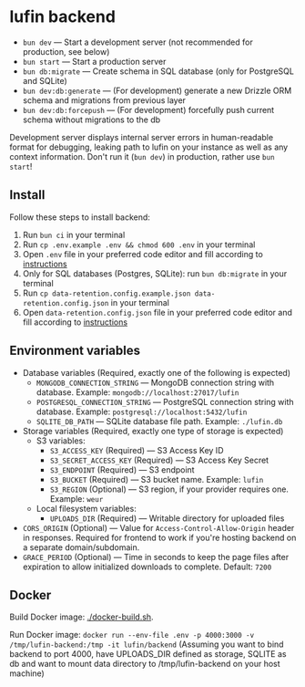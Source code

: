# lufin backend

- `bun dev` — Start a development server (not recommended for production, see below)
- `bun start` — Start a production server
- `bun db:migrate` — Create schema in SQL database (only for PostgreSQL and SQLite)
- `bun dev:db:generate` — (For development) generate a new Drizzle ORM schema and migrations from previous layer
- `bun dev:db:forcepush` — (For development) forcefully push current schema without migrations to the db

Development server displays internal server errors in human-readable format for debugging, leaking path to lufin on your instance as well as any context information. Don't run it (`bun dev`) in production, rather use `bun start`!

## Install

Follow these steps to install backend:

1. Run `bun ci` in your terminal
2. Run `cp .env.example .env && chmod 600 .env` in your terminal
3. Open `.env` file in your preferred code editor and fill according to [instructions](#environment-variables)
4. Only for SQL databases (Postgres, SQLite): run `bun db:migrate` in your terminal
5. Run `cp data-retention.config.example.json data-retention.config.json` in your terminal
6. Open `data-retention.config.json` file in your preferred code editor and fill according to [instructions](../docs/INSTALL.md#data-retentionconfigjson)

## Environment variables

- Database variables (Required, exactly one of the following is expected)
  - `MONGODB_CONNECTION_STRING` — MongoDB connection string with database. Example: `mongodb://localhost:27017/lufin`
  - `POSTGRESQL_CONNECTION_STRING` — PostgreSQL connection string with database. Example: `postgresql://localhost:5432/lufin`
  - `SQLITE_DB_PATH` — SQLite database file path. Example: `./lufin.db`
- Storage variables (Required, exactly one type of storage is expected)
  - S3 variables:
    - `S3_ACCESS_KEY` (Required) — S3 Access Key ID
    - `S3_SECRET_ACCESS_KEY` (Required) — S3 Access Key Secret
    - `S3_ENDPOINT` (Required) — S3 endpoint
    - `S3_BUCKET` (Required) — S3 bucket name. Example: `lufin`
    - `S3_REGION` (Optional) — S3 region, if your provider requires one. Example: `weur`
  - Local filesystem variables:
    - `UPLOADS_DIR` (Required) — Writable directory for uploaded files
- `CORS_ORIGIN` (Optional) — Value for `Access-Control-Allow-Origin` header in responses. Required for frontend to work if you're hosting backend on a separate domain/subdomain.
- `GRACE_PERIOD` (Optional) — Time in seconds to keep the page files after expiration to allow initialized downloads to complete. Default: `7200`

## Docker

Build Docker image: [./docker-build.sh](./docker-build.sh).

Run Docker image:
`docker run --env-file .env -p 4000:3000 -v /tmp/lufin-backend:/tmp -it lufin/backend` (Assuming you want to bind backend to port 4000, have UPLOADS_DIR defined as storage, SQLITE as db and want to mount data directory to /tmp/lufin-backend on your host machine)
